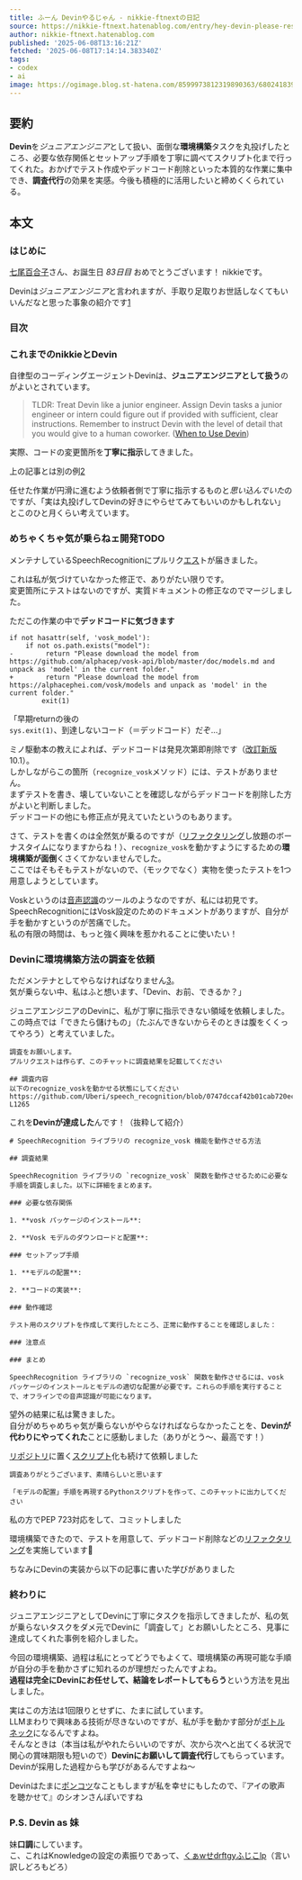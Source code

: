 ```yaml
---
title: ふーん Devinやるじゃん - nikkie-ftnextの日記
source: https://nikkie-ftnext.hatenablog.com/entry/hey-devin-please-research-instead-of-me
author: nikkie-ftnext.hatenablog.com
published: '2025-06-08T13:16:21Z'
fetched: '2025-06-08T17:14:14.383340Z'
tags:
- codex
- ai
image: https://ogimage.blog.st-hatena.com/8599973812319890363/6802418398466646461/1749388581
---
```


## 要約

**Devin**を*ジュニアエンジニア*として扱い、面倒な**環境構築**タスクを丸投げしたところ、必要な依存関係とセットアップ手順を丁寧に調べてスクリプト化まで行ってくれた。おかげでテスト作成やデッドコード削除といった本質的な作業に集中でき、**調査代行**の効果を実感。今後も積極的に活用したいと締めくくられている。

## 本文

### はじめに

[七尾百合子](https://millionlive-theaterdays.idolmaster-official.jp/idol/yuriko/)さん、お誕生日 _83日目_ おめでとうございます！ nikkieです。

Devinは*ジュニアエンジニア*と言われますが、手取り足取りお世話しなくてもいいんだなと思った事象の紹介です[1](#fn:1)

### 目次

### これまでのnikkieとDevin

自律型のコーディングエージェントDevinは、**ジュニアエンジニアとして扱う**のがよいとされています。

> TLDR: Treat Devin like a junior engineer. Assign Devin tasks a junior engineer or intern could figure out if provided with sufficient, clear instructions. Remember to instruct Devin with the level of detail that you would give to a human coworker. ([When to Use Devin](https://docs.devin.ai/essential-guidelines/when-to-use-devin))

実際、コードの変更箇所を**丁寧に指示**してきました。

上の記事とは別の例[2](#fn:2)

任せた作業が円滑に進むよう依頼者側で丁寧に指示するものと*思い込んでいた*のですが、「実は丸投げしてDevinの好きにやらせてみてもいいのかもしれない」とこのひと月くらい考えています。

### めちゃくちゃ気が乗らねェ開発TODO

メンテナしているSpeechRecognitionにプルリク[エス](https://d.hatena.ne.jp/keyword/%A5%A8%A5%B9)トが届きました。

これは私が気づけていなかった修正で、ありがたい限りです。  
変更箇所にテストはないのですが、実質ドキュメントの修正なのでマージしました。

ただこの作業の中で**デッドコードに気づきます**

```
if not hasattr(self, 'vosk_model'):
    if not os.path.exists("model"):
-        return "Please download the model from https://github.com/alphacep/vosk-api/blob/master/doc/models.md and unpack as 'model' in the current folder."
+        return "Please download the model from https://alphacephei.com/vosk/models and unpack as 'model' in the current folder."
        exit(1)

```

「早期returnの後の`sys.exit(1)`、到達しないコード（＝デッドコード）だぞ...」

ミノ駆動本の教えによれば、デッドコードは発見次第即削除です（[改訂新版](https://gihyo.jp/book/2025/978-4-297-14622-1) 10.1）。  
しかしながらこの箇所（`recognize_vosk`メソッド）には、テストがありません。  
まずテストを書き、壊していないことを確認しながらデッドコードを削除した方がよいと判断しました。  
デッドコードの他にも修正点が見えていたというのもあります。

さて、テストを書くのは全然気が乗るのですが（[リファクタリング](https://d.hatena.ne.jp/keyword/%A5%EA%A5%D5%A5%A1%A5%AF%A5%BF%A5%EA%A5%F3%A5%B0)し放題のボーナスタイムになりますからね！）、`recognize_vosk`を動かすようにするための**環境構築が面倒**くさくてかないませんでした。  
ここではそもそもテストがないので、（モックでなく）実物を使ったテストを1つ用意しようとしています。

Voskというのは[音声認識](https://d.hatena.ne.jp/keyword/%B2%BB%C0%BC%C7%A7%BC%B1)のツールのようなのですが、私には初見です。  
SpeechRecognitionにはVosk設定のためのドキュメントがありますが、自分が手を動かすというのが苦痛でした。  
私の有限の時間は、もっと強く興味を惹かれることに使いたい！

### Devinに環境構築方法の調査を依頼

ただメンテナとしてやらなければなりません[3](#fn:3)。  
気が乗らない中、私はふと想います、「Devin、お前、できるか？」

ジュニアエンジニアのDevinに、私が丁寧に指示できない領域を依頼しました。  
この時点では「できたら儲けもの」（たぶんできないからそのときは腹をくくってやろう）と考えていました。

```
調査をお願いします。
プルリクエストは作らず、このチャットに調査結果を記載してください

## 調査内容
以下のrecognize_voskを動かせる状態にしてください
https://github.com/Uberi/speech_recognition/blob/0747dccaf42b01cab720ecda25eb2e5741bef9e4/speech_recognition/__init__.py#L1249-L1265

```

これを**Devinが達成した**んです！（抜粋して紹介）

```
# SpeechRecognition ライブラリの recognize_vosk 機能を動作させる方法

## 調査結果

SpeechRecognition ライブラリの `recognize_vosk` 関数を動作させるために必要な手順を調査しました。以下に詳細をまとめます。

### 必要な依存関係

1. **vosk パッケージのインストール**:

2. **Vosk モデルのダウンロードと配置**:

### セットアップ手順

1. **モデルの配置**:

2. **コードの実装**:

### 動作確認

テスト用のスクリプトを作成して実行したところ、正常に動作することを確認しました：

### 注意点

### まとめ

SpeechRecognition ライブラリの `recognize_vosk` 関数を動作させるには、vosk パッケージのインストールとモデルの適切な配置が必要です。これらの手順を実行することで、オフラインでの音声認識が可能になります。

```

望外の結果に私は驚きました。  
自分がめちゃめちゃ気が乗らないがやらなければならなかったことを、**Devinが代わりにやってくれた**ことに感動しました（ありがとう〜、最高です！）

[リポジトリ](https://d.hatena.ne.jp/keyword/%A5%EA%A5%DD%A5%B8%A5%C8%A5%EA)に置く[スクリプト](https://d.hatena.ne.jp/keyword/%A5%B9%A5%AF%A5%EA%A5%D7%A5%C8)化も続けて依頼しました

```
調査ありがとうございます、素晴らしいと思います

「モデルの配置」手順を再現するPythonスクリプトを作って、このチャットに出力してください

```

私の方でPEP 723対応をして、コミットしました

環境構築できたので、テストを用意して、デッドコード削除などの[リファクタリング](https://d.hatena.ne.jp/keyword/%A5%EA%A5%D5%A5%A1%A5%AF%A5%BF%A5%EA%A5%F3%A5%B0)を実施しています🙌

ちなみにDevinの実装から以下の記事に書いた学びがありました

### 終わりに

ジュニアエンジニアとしてDevinに丁寧にタスクを指示してきましたが、私の気が乗らないタスクをダメ元でDevinに「調査して」とお願いしたところ、見事に達成してくれた事例を紹介しました。

今回の環境構築、過程は私にとってどうでもよくて、環境構築の再現可能な手順が自分の手を動かさずに知れるのが理想だったんですよね。  
**過程は完全にDevinにお任せして、結論をレポートしてもらう**という方法を見出しました。

実はこの方法は1回限りとせずに、たまに試しています。  
LLMまわりで興味ある技術が尽きないのですが、私が手を動かす部分が[ボトルネック](https://d.hatena.ne.jp/keyword/%A5%DC%A5%C8%A5%EB%A5%CD%A5%C3%A5%AF)になるんですよね。  
そんなときは（本当は私がやれたらいいのですが、次から次へと出てくる状況で関心の賞味期限も短いので）**Devinにお願いして調査代行**してもらっています。  
Devinが採用した過程からも学びがあるんですよね〜

Devinはたまに[ポンコツ](https://d.hatena.ne.jp/keyword/%A5%DD%A5%F3%A5%B3%A5%C4)なこともしますが私を幸せにもしたので、『アイの歌声を聴かせて』のシオンさんぽいですね

### P.S. Devin as 妹

妹**口調**にしています。  
こ、これはKnowledgeの設定の素振りであって、[くぁwせdrftgyふじこlp](https://ja.wikipedia.org/wiki/%E3%81%8F%E3%81%81w%E3%81%9Bdrftgy%E3%81%B5%E3%81%98%E3%81%93lp)（言い訳しどろもどろ）
